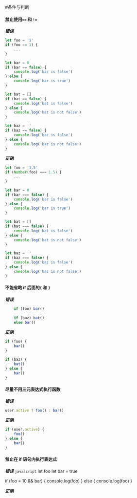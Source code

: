 #条件与判断

#### 禁止使用`==` 和 `!=`

***错误***

```javascript
let foo = '1'
if (foo == 1) {
    ...
}

let bar = 0
if (bar == false) {
    console.log('bar is false')
} else {
    console.log('bar is true')
}

let bat = []
if (bat == false) {
    console.log('bat is false')
} else {
    console.log('bat is not false')
}

let baz = ''
if (baz == false) {
    console.log('baz is false')
} else {
    console.log('baz is not false')
}
```


***正确***

```javascript
let foo = '1.5'
if (Number(foo) === 1.5) {
    ...
}

let bar = 0
if (bar === false) {
    console.log('bar is false')
} else {
    console.log('bar is true')
}

let bat = []
if (bat === false) {
    console.log('bat is false')
} else {
    console.log('bat is not false')
}

let baz = ''
if (baz === false) {
    console.log('baz is false')
} else {
    console.log('baz is not false')
}
```

#### 不能省略 if 后面的`{` 和 `}`
***错误***

```javascript
    if (foo) bar()
    
    if (baz) bat()
    else bar()
```

***正确***

```javascript
if (foo) {
    bar()
}

if (baz) {
    bat()
} else {
    bar()
}
```

#### 尽量不用三元表达式执行函数

***错误***

```javascript
user.active ? foo() : bar()
```

***正确***

```javascript
if (user.active) {
    foo()
} else { 
    bar()
}
```

#### 禁止在 if 语句内执行表达式

***错误***
```javascript```
let foo
let bar = true

if (foo = 10 && bar) {
    console.log(foo)
} else {
    console.log(foo)
}

***正确***